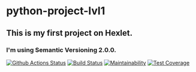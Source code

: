 # python-project-lvl1
## This is my first project on Hexlet.
### I'm using Semantic Versioning 2.0.0.

[![Github Actions Status](https://github.com/oleglego94/python-project-lvl1/workflows/Python%20CI/badge.svg)](https://github.com/oleglego94/python-project-lvl1/actions)
[![Build Status](https://travis-ci.org/oleglego94/python-project-lvl1.svg?branch=master)](https://travis-ci.org/oleglego94/python-project-lvl1)
[![Maintainability](https://api.codeclimate.com/v1/badges/3484037c18398fc39afc/maintainability)](https://codeclimate.com/github/oleglego94/python-project-lvl1/maintainability)
[![Test Coverage](https://api.codeclimate.com/v1/badges/3484037c18398fc39afc/test_coverage)](https://codeclimate.com/github/oleglego94/python-project-lvl1/test_coverage)
